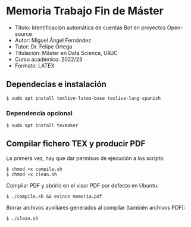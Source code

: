# Memoria Trabajo Fin de Máster

 * Título: Identificación automática de cuentas Bot en proyectos Open-source
 * Autor: Miguel Ángel Fernández
 * Tutor: Dr. Felipe Ortega
 * Titulación: Máster en Data Science, URJC
 * Curso académico: 2022/23
 * Formato: LATEX

## Dependecias e instalación

```
$ sudo apt install texlive-latex-base texlive-lang-spanish
```
### Dependencia opcional
```
$ sudo apt install texmaker
```

## Compilar fichero TEX y producir PDF

La primera vez, hay que dar permisos de ejecución a los scripts:
```
$ chmod +x compile.sh
$ chmod +x clean.sh
```
Compilar PDF y abrirlo en el visor PDF por defecto en Ubuntu:
```
$ ./compile.sh && evince memoria.pdf
```
Borrar archivos auxiliares generados al compilar (también archivos PDF):
```
$ ./clean.sh
```
